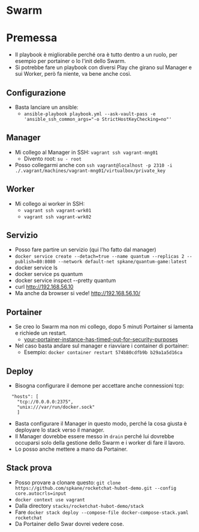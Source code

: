 # Swarm

# Premessa
* Il playbook è migliorabile perché ora è tutto dentro a un ruolo, per esempio per portainer o lo l'init dello Swarm.
* Si potrebbe fare un playbook con diversi Play che girano sul Manager e sui Worker, però fa niente, va bene anche così.

## Configurazione
* Basta lanciare un ansible: 
  * `ansible-playbook playbook.yml --ask-vault-pass -e 'ansible_ssh_common_args="-o StrictHostKeyChecking=no"'`

## Manager
* Mi collego al Manager in SSH: `vagrant ssh vagrant-mng01`
  * Divento root: `su - root`
* Posso collegarmi anche con `ssh vagrant@localhost -p 2310 -i ./.vagrant/machines/vagrant-mng01/virtualbox/private_key` 
  
## Worker
* Mi collego ai worker in SSH:
  * `vagrant ssh vagrant-wrk01`
  * `vagrant ssh vagrant-wrk02`

## Servizio
* Posso fare partire un servizio (qui l'ho fatto dal manager)
 * `docker service create --detach=true --name quantum --replicas 2 --publish=80:8080 --network default-net spkane/quantum-game:latest`
  * docker service ls
  * docker service ps quantum
  * docker service inspect --pretty quantum
  *  curl http://192.168.56.10
  * Ma anche da browser si vede! http://192.168.56.10/

## Portainer 
* Se creo lo Swarm ma non mi collego, dopo 5 minuti Portainer si lamenta e richiede un restart.
  * [your-portainer-instance-has-timed-out-for-security-purposes](https://portal.portainer.io/knowledge/your-portainer-instance-has-timed-out-for-security-purposes)
* Nel caso basta andare sul manager e riavviare i container di portainer:
  * Esempio: `docker container restart 574b80cdfb9b b29a1a5d16ca`

## Deploy
* Bisogna configurare il demone per accettare anche connessioni tcp:
```
  "hosts": [
    "tcp://0.0.0.0:2375",
    "unix:///var/run/docker.sock"
    ]
```
* Basta configurare il Manager in questo modo, perché la cosa giusta è deployare lo stack verso il manager.
* Il Manager dovrebbe essere messo in `drain` perché lui dovrebbe occuparsi solo della gestione dello Swarm e i worker di fare il lavoro.
* Lo posso anche mettere a mano da Portainer.

## Stack prova
* Posso provare a clonare questo: `git clone https://github.com/spkane/rocketchat-hubot-demo.git --config core.autocrls=input`
* `docker context use vagrant`
* Dalla directory `stacks/rocketchat-hubot-demo/stack`
* Fare `docker stack deploy --compose-file docker-compose-stack.yaml rocketchat`
* Da Portainer dello Swar dovrei vedere cose.